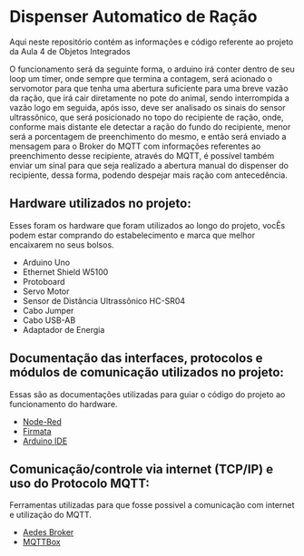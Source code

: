 # Dispenser Automatico de Ração
Aqui neste repositório contém as informações e código referente ao projeto da Aula 4 de Objetos Integrados

O funcionamento será da seguinte forma, o arduino irá conter dentro de seu loop um timer, onde sempre que termina a contagem, será acionado o servomotor para que tenha uma abertura suficiente para uma breve vazão da ração, que irá cair diretamente no pote do animal, sendo interrompida a vazão logo em seguida, após isso, deve ser analisado os sinais do sensor ultrassônico, que será posicionado no topo do recipiente de ração, onde, conforme mais distante ele detectar a ração do fundo do recipiente, menor será a porcentagem de preenchimento do mesmo, e então será enviado a mensagem para o Broker do MQTT com informações referentes ao preenchimento desse recipiente, através do MQTT, é possível também enviar um sinal para que seja realizado a abertura manual do dispenser do recipiente, dessa forma, podendo despejar mais ração com antecedência.

## Hardware utilizados no projeto:
Esses foram os hardware que foram utilizados ao longo do projeto, vocÊs podem estar comprando do estabelecimento e marca que melhor encaixarem no seus bolsos.

* Arduino Uno
* Ethernet Shield W5100
* Protoboard
* Servo Motor
* Sensor de Distância Ultrassônico HC-SR04
* Cabo Jumper
* Cabo USB-AB
* Adaptador de Energia

## Documentação das interfaces, protocolos e módulos de comunicação utilizados no projeto:
Essas são as documentações utilizadas para guiar o código do projeto ao funcionamento do hardware.

* [Node-Red](https://nodered.org/docs/)
* [Firmata](https://github.com/firmata/protocol)
* [Arduino IDE](https://docs.arduino.cc/)

## Comunicação/controle via internet (TCP/IP) e uso do Protocolo MQTT:
Ferramentas utilizadas para que fosse possivel a comunicação com internet e utilização do MQTT.

* [Aedes Broker](https://flows.nodered.org/node/node-red-contrib-aedes)
* [MQTTBox](https://chrome.google.com/webstore/detail/mqttbox/kaajoficamnjijhkeomgfljpicifbkaf?hl=pt-BR)
